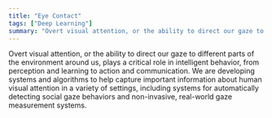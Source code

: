 ```yaml
---
title: "Eye Contact"
tags: ["Deep Learning"]
summary: "Overt visual attention, or the ability to direct our gaze to different parts of the environment around us, plays a critical role in intelligent behavior, from perception and learning to action and communication. We are developing systems and algorithms to help capture important information about human visual attention in a variety of settings, including systems for automatically detecting social gaze behaviors and non-invasive, real-world gaze measurement systems."
---
```

Overt visual attention, or the ability to direct our gaze to different parts of the environment around us, plays a critical role in intelligent behavior, from perception and learning to action and communication. We are developing systems and algorithms to help capture important information about human visual attention in a variety of settings, including systems for automatically detecting social gaze behaviors and non-invasive, real-world gaze measurement systems.
